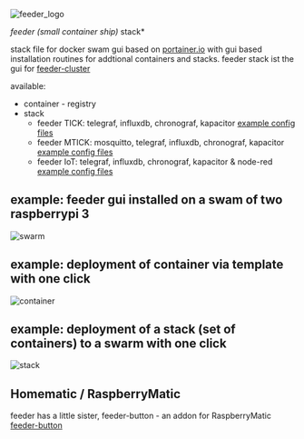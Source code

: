 ![feeder_logo](https://github.com/holgerimbery/environment/raw/master/feeder_logo_small.jpg)

*feeder (small container ship)* stack*

stack file for docker swam gui based on [portainer.io](https://portainer.io) with gui based installation routines for addtional containers and stacks. feeder stack ist the gui for [feeder-cluster](https://github.com/holgerimbery/feeder-cluster)

available:
* container - registry
* stack
  * feeder TICK: telegraf, influxdb, chronograf, kapacitor [example config files](https://github.com/holgerimbery/feeder-stack/blob/master/config_files.tgz)
  * feeder MTICK: mosquitto, telegraf, influxdb, chronograf, kapacitor [example config files](https://github.com/holgerimbery/feeder-stack/blob/master/config_files.tgz)
  * feeder IoT: telegraf, influxdb, chronograf, kapacitor & node-red [example config files](https://github.com/holgerimbery/feeder-stack/blob/master/config_files.tgz)

## example: feeder gui installed on a swam of two raspberrypi 3 
![swarm](https://github.com/holgerimbery/feeder/raw/master/pictures/swarm_success.png)

## example: deployment of container via template with one click
![container](https://github.com/holgerimbery/feeder/raw/master/pictures/container.png)

## example: deployment of a stack (set of containers) to a swarm with one click
![stack](https://github.com/holgerimbery/feeder/raw/master/pictures/stack.png)


## Homematic / RaspberryMatic
feeder has a little sister, feeder-button - an addon for RaspberryMatic 
[feeder-button](https://github.com/holgerimbery/feeder-button/releases)

